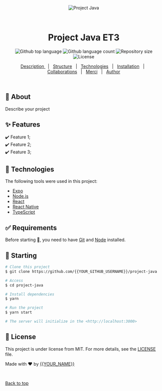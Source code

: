 <div align="center" id="top"> 
  <img src="./.github/app.gif" alt="Project Java" />

  &#xa0;

  <!-- <a href="https://projectjava.netlify.app">Demo</a> -->
</div>

<h1 align="center">Project Java ET3</h1>

<p align="center">
  <img alt="Github top language" src="https://img.shields.io/github/languages/top/Bilail/project-java?color=56BEB8">

  <img alt="Github language count" src="https://img.shields.io/github/languages/count/Bilail/project-java?color=56BEB8">

  <img alt="Repository size" src="https://img.shields.io/github/repo-size/{{YOUR_GITHUB_USERNAME}}/project-java?color=56BEB8">

  <img alt="License" src="https://img.shields.io/github/license/Bilail/project-java?color=56BEB8">

  <!-- <img alt="Github issues" src="https://img.shields.io/github/issues/{{YOUR_GITHUB_USERNAME}}/project-java?color=56BEB8" /> -->

  <!-- <img alt="Github forks" src="https://img.shields.io/github/forks/{{YOUR_GITHUB_USERNAME}}/project-java?color=56BEB8" /> -->

  <!-- <img alt="Github stars" src="https://img.shields.io/github/stars/{{YOUR_GITHUB_USERNAME}}/project-java?color=56BEB8" /> -->
</p>

<!-- Status -->

<!-- <h4 align="center"> 
	🚧  Project Java 🚀 Under construction...  🚧
</h4> 

<hr> -->

<p align="center">
  <a href="#dart-about">Description </a> &#xa0; | &#xa0; 
  <a href="#sparkles-features">Structure</a> &#xa0; | &#xa0;
  <a href="#rocket-technologies">Technologies</a> &#xa0; | &#xa0;
  <a href="#white_check_mark-requirements">Installation</a> &#xa0; | &#xa0;
  <a href="#checkered_flag-starting">Collaborations</a> &#xa0; | &#xa0;
  <a href="#memo-license">Merci</a> &#xa0; | &#xa0;
  <a href="https://github.com/Bilail" target="_blank">Author</a>
</p>

<br>

## :dart: About ##

Describe your project

## :sparkles: Features ##

:heavy_check_mark: Feature 1;\
:heavy_check_mark: Feature 2;\
:heavy_check_mark: Feature 3;

## :rocket: Technologies ##

The following tools were used in this project:

- [Expo](https://expo.io/)
- [Node.js](https://nodejs.org/en/)
- [React](https://pt-br.reactjs.org/)
- [React Native](https://reactnative.dev/)
- [TypeScript](https://www.typescriptlang.org/)

## :white_check_mark: Requirements ##

Before starting :checkered_flag:, you need to have [Git](https://git-scm.com) and [Node](https://nodejs.org/en/) installed.

## :checkered_flag: Starting ##

```bash
# Clone this project
$ git clone https://github.com/{{YOUR_GITHUB_USERNAME}}/project-java

# Access
$ cd project-java

# Install dependencies
$ yarn

# Run the project
$ yarn start

# The server will initialize in the <http://localhost:3000>
```

## :memo: License ##

This project is under license from MIT. For more details, see the [LICENSE](LICENSE.md) file.


Made with :heart: by <a href="https://github.com/{{YOUR_GITHUB_USERNAME}}" target="_blank">{{YOUR_NAME}}</a>

&#xa0;

<a href="#top">Back to top</a>
